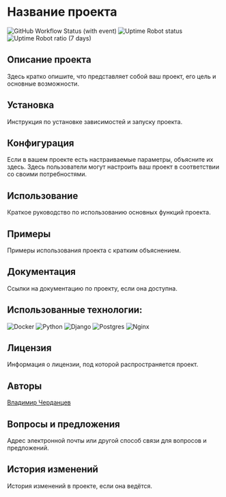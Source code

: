 # Название проекта
[//]: #![Badge](https://github.com/belenkiy-lab/template/actions/workflows/main.yml/badge.svg)
![GitHub Workflow Status (with event)](https://img.shields.io/github/actions/workflow/status/belenkiy-lab/template/main.yml?style=for-the-badge&logo=github&label=template)
![Uptime Robot status](https://img.shields.io/uptimerobot/status/m794837789-3a092aab621975bb2f46915d?style=for-the-badge&logo=coffeescriptv)
![Uptime Robot ratio (7 days)](https://img.shields.io/uptimerobot/ratio/7/m794837789-3a092aab621975bb2f46915d?style=for-the-badge&label=uptime%207%20days)

## Описание проекта
Здесь кратко опишите, что представляет собой ваш проект, его цель и основные возможности.

## Установка
Инструкция по установке зависимостей и запуску проекта.

## Конфигурация
Если в вашем проекте есть настраиваемые параметры, объясните их здесь. Здесь пользователи могут настроить ваш проект в соответствии со своими потребностями.

## Использование
Краткое руководство по использованию основных функций проекта.

## Примеры
Примеры использования проекта с кратким объяснением.

## Документация
Ссылки на документацию по проекту, если она доступна.

## Использованные технологии:
 ![Docker](https://img.shields.io/badge/docker-%230db7ed.svg?style=for-the-badge&logo=docker&logoColor=white) 
 ![Python](https://img.shields.io/badge/python-3670A0?style=for-the-badge&logo=python&logoColor=ffdd54) 
 ![Django](https://img.shields.io/badge/django-%23092E20.svg?style=for-the-badge&logo=django&logoColor=white) 
 ![Postgres](https://img.shields.io/badge/postgres-%23316192.svg?style=for-the-badge&logo=postgresql&logoColor=white)
 ![Nginx](https://img.shields.io/badge/nginx-%23009639.svg?style=for-the-badge&logo=nginx&logoColor=white) 

## Лицензия
Информация о лицензии, под которой распространяется проект.

## Авторы
[Владимир Черданцев](https://github.com/belenkiy-lab)

## Вопросы и предложения
Адрес электронной почты или другой способ связи для вопросов и предложений.

## История изменений
История изменений в проекте, если она ведётся.